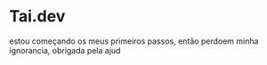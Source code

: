 # Tai.dev
estou começando os meus primeiros passos, então perdoem minha ignorancia, obrigada pela ajud
